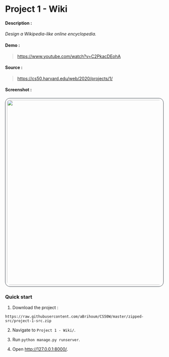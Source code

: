 # Project 1 - Wiki

#### Description :

*Design a Wikipedia-like online encyclopedia.*

#### Demo :

> https://www.youtube.com/watch?v=C2PkacDEohA

#### Source :

> https://cs50.harvard.edu/web/2020/projects/1/

#### Screenshot :

<div align="center">
<a href="https://youtu.be/C2PkacDEohA" target="_blank" rel="noopener noreferrer">
<img width="600" src="https://i.imgur.com/GTQ74JI.png" style="border:1.5px solid #343b44;padding:5px;border-radius:15px">
</a></div>

### Quick start

1. Download the project :

```
https://raw.githubusercontent.com/aBrihoum/CS50W/master/zipped-src/project-1-src.zip
```

2. Navigate to `Project 1 - Wiki/`.

3. Run `python manage.py runserver`.

4. Open http://127.0.0.1:8000/.
